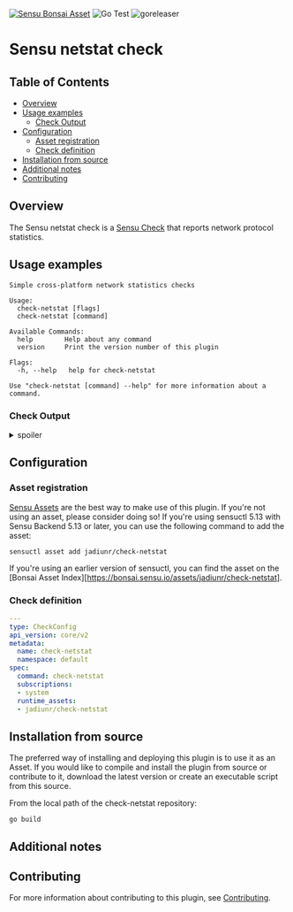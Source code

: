 [![Sensu Bonsai Asset](https://img.shields.io/badge/Bonsai-Download%20Me-brightgreen.svg?colorB=89C967&logo=sensu)](https://bonsai.sensu.io/assets/jadiunr/check-netstat)
![Go Test](https://github.com/jadiunr/check-netstat/workflows/Go%20Test/badge.svg)
![goreleaser](https://github.com/jadiunr/check-netstat/workflows/goreleaser/badge.svg)

# Sensu netstat check

## Table of Contents
- [Overview](#overview)
- [Usage examples](#usage-examples)
  - [Check Output](#check-output)
- [Configuration](#configuration)
  - [Asset registration](#asset-registration)
  - [Check definition](#check-definition)
- [Installation from source](#installation-from-source)
- [Additional notes](#additional-notes)
- [Contributing](#contributing)

## Overview

The Sensu netstat check is a [Sensu Check][6] that reports network protocol statistics.

## Usage examples

```
Simple cross-platform network statistics checks

Usage:
  check-netstat [flags]
  check-netstat [command]

Available Commands:
  help        Help about any command
  version     Print the version number of this plugin

Flags:
  -h, --help   help for check-netstat

Use "check-netstat [command] --help" for more information about a command.
```

### Check Output

<details>
<summary>spoiler</summary>

```
# HELP icmp_in_addr_mask_reps Statistic icmp InAddrMaskReps
# TYPE icmp_in_addr_mask_reps untyped
icmp_in_addr_mask_reps 0
# HELP icmp_in_addr_masks Statistic icmp InAddrMasks
# TYPE icmp_in_addr_masks untyped
icmp_in_addr_masks 0
# HELP icmp_in_csum_errors Statistic icmp InCsumErrors
# TYPE icmp_in_csum_errors untyped
icmp_in_csum_errors 0
# HELP icmp_in_dest_unreachs Statistic icmp InDestUnreachs
# TYPE icmp_in_dest_unreachs untyped
icmp_in_dest_unreachs 202
# HELP icmp_in_echo_reps Statistic icmp InEchoReps
# TYPE icmp_in_echo_reps untyped
icmp_in_echo_reps 0
# HELP icmp_in_echos Statistic icmp InEchos
# TYPE icmp_in_echos untyped
icmp_in_echos 0
# HELP icmp_in_errors Statistic icmp InErrors
# TYPE icmp_in_errors untyped
icmp_in_errors 0
# HELP icmp_in_msgs Statistic icmp InMsgs
# TYPE icmp_in_msgs untyped
icmp_in_msgs 202
# HELP icmp_in_parm_probs Statistic icmp InParmProbs
# TYPE icmp_in_parm_probs untyped
icmp_in_parm_probs 0
# HELP icmp_in_redirects Statistic icmp InRedirects
# TYPE icmp_in_redirects untyped
icmp_in_redirects 0
# HELP icmp_in_src_quenchs Statistic icmp InSrcQuenchs
# TYPE icmp_in_src_quenchs untyped
icmp_in_src_quenchs 0
# HELP icmp_in_time_excds Statistic icmp InTimeExcds
# TYPE icmp_in_time_excds untyped
icmp_in_time_excds 0
# HELP icmp_in_timestamp_reps Statistic icmp InTimestampReps
# TYPE icmp_in_timestamp_reps untyped
icmp_in_timestamp_reps 0
# HELP icmp_in_timestamps Statistic icmp InTimestamps
# TYPE icmp_in_timestamps untyped
icmp_in_timestamps 0
# HELP icmp_out_addr_mask_reps Statistic icmp OutAddrMaskReps
# TYPE icmp_out_addr_mask_reps untyped
icmp_out_addr_mask_reps 0
# HELP icmp_out_addr_masks Statistic icmp OutAddrMasks
# TYPE icmp_out_addr_masks untyped
icmp_out_addr_masks 0
# HELP icmp_out_dest_unreachs Statistic icmp OutDestUnreachs
# TYPE icmp_out_dest_unreachs untyped
icmp_out_dest_unreachs 202
# HELP icmp_out_echo_reps Statistic icmp OutEchoReps
# TYPE icmp_out_echo_reps untyped
icmp_out_echo_reps 0
# HELP icmp_out_echos Statistic icmp OutEchos
# TYPE icmp_out_echos untyped
icmp_out_echos 0
# HELP icmp_out_errors Statistic icmp OutErrors
# TYPE icmp_out_errors untyped
icmp_out_errors 0
# HELP icmp_out_msgs Statistic icmp OutMsgs
# TYPE icmp_out_msgs untyped
icmp_out_msgs 202
# HELP icmp_out_parm_probs Statistic icmp OutParmProbs
# TYPE icmp_out_parm_probs untyped
icmp_out_parm_probs 0
# HELP icmp_out_redirects Statistic icmp OutRedirects
# TYPE icmp_out_redirects untyped
icmp_out_redirects 0
# HELP icmp_out_src_quenchs Statistic icmp OutSrcQuenchs
# TYPE icmp_out_src_quenchs untyped
icmp_out_src_quenchs 0
# HELP icmp_out_time_excds Statistic icmp OutTimeExcds
# TYPE icmp_out_time_excds untyped
icmp_out_time_excds 0
# HELP icmp_out_timestamp_reps Statistic icmp OutTimestampReps
# TYPE icmp_out_timestamp_reps untyped
icmp_out_timestamp_reps 0
# HELP icmp_out_timestamps Statistic icmp OutTimestamps
# TYPE icmp_out_timestamps untyped
icmp_out_timestamps 0
# HELP icmpmsg_in_type_3 Statistic icmpmsg InType3
# TYPE icmpmsg_in_type_3 untyped
icmpmsg_in_type_3 202
# HELP icmpmsg_out_type_3 Statistic icmpmsg OutType3
# TYPE icmpmsg_out_type_3 untyped
icmpmsg_out_type_3 202
# HELP ip_default_ttl Statistic ip DefaultTTL
# TYPE ip_default_ttl untyped
ip_default_ttl 64
# HELP ip_forw_datagrams Statistic ip ForwDatagrams
# TYPE ip_forw_datagrams untyped
ip_forw_datagrams 0
# HELP ip_forwarding Statistic ip Forwarding
# TYPE ip_forwarding untyped
ip_forwarding 1
# HELP ip_frag_creates Statistic ip FragCreates
# TYPE ip_frag_creates untyped
ip_frag_creates 4
# HELP ip_frag_fails Statistic ip FragFails
# TYPE ip_frag_fails untyped
ip_frag_fails 0
# HELP ip_frag_o_ks Statistic ip FragOKs
# TYPE ip_frag_o_ks untyped
ip_frag_o_ks 2
# HELP ip_in_addr_errors Statistic ip InAddrErrors
# TYPE ip_in_addr_errors untyped
ip_in_addr_errors 0
# HELP ip_in_delivers Statistic ip InDelivers
# TYPE ip_in_delivers untyped
ip_in_delivers 44240
# HELP ip_in_discards Statistic ip InDiscards
# TYPE ip_in_discards untyped
ip_in_discards 0
# HELP ip_in_hdr_errors Statistic ip InHdrErrors
# TYPE ip_in_hdr_errors untyped
ip_in_hdr_errors 0
# HELP ip_in_receives Statistic ip InReceives
# TYPE ip_in_receives untyped
ip_in_receives 44243
# HELP ip_in_unknown_protos Statistic ip InUnknownProtos
# TYPE ip_in_unknown_protos untyped
ip_in_unknown_protos 0
# HELP ip_out_discards Statistic ip OutDiscards
# TYPE ip_out_discards untyped
ip_out_discards 99
# HELP ip_out_no_routes Statistic ip OutNoRoutes
# TYPE ip_out_no_routes untyped
ip_out_no_routes 1
# HELP ip_out_requests Statistic ip OutRequests
# TYPE ip_out_requests untyped
ip_out_requests 32106
# HELP ip_reasm_fails Statistic ip ReasmFails
# TYPE ip_reasm_fails untyped
ip_reasm_fails 0
# HELP ip_reasm_o_ks Statistic ip ReasmOKs
# TYPE ip_reasm_o_ks untyped
ip_reasm_o_ks 0
# HELP ip_reasm_reqds Statistic ip ReasmReqds
# TYPE ip_reasm_reqds untyped
ip_reasm_reqds 0
# HELP ip_reasm_timeout Statistic ip ReasmTimeout
# TYPE ip_reasm_timeout untyped
ip_reasm_timeout 0
# HELP tcp_active_opens Statistic tcp ActiveOpens
# TYPE tcp_active_opens untyped
tcp_active_opens 275
# HELP tcp_attempt_fails Statistic tcp AttemptFails
# TYPE tcp_attempt_fails untyped
tcp_attempt_fails 0
# HELP tcp_curr_estab Statistic tcp CurrEstab
# TYPE tcp_curr_estab untyped
tcp_curr_estab 35
# HELP tcp_estab_resets Statistic tcp EstabResets
# TYPE tcp_estab_resets untyped
tcp_estab_resets 35
# HELP tcp_in_csum_errors Statistic tcp InCsumErrors
# TYPE tcp_in_csum_errors untyped
tcp_in_csum_errors 0
# HELP tcp_in_errs Statistic tcp InErrs
# TYPE tcp_in_errs untyped
tcp_in_errs 1
# HELP tcp_in_segs Statistic tcp InSegs
# TYPE tcp_in_segs untyped
tcp_in_segs 28344
# HELP tcp_max_conn Statistic tcp MaxConn
# TYPE tcp_max_conn untyped
tcp_max_conn -1
# HELP tcp_out_rsts Statistic tcp OutRsts
# TYPE tcp_out_rsts untyped
tcp_out_rsts 171
# HELP tcp_out_segs Statistic tcp OutSegs
# TYPE tcp_out_segs untyped
tcp_out_segs 28984
# HELP tcp_passive_opens Statistic tcp PassiveOpens
# TYPE tcp_passive_opens untyped
tcp_passive_opens 14
# HELP tcp_retrans_segs Statistic tcp RetransSegs
# TYPE tcp_retrans_segs untyped
tcp_retrans_segs 36
# HELP tcp_rto_algorithm Statistic tcp RtoAlgorithm
# TYPE tcp_rto_algorithm untyped
tcp_rto_algorithm 1
# HELP tcp_rto_max Statistic tcp RtoMax
# TYPE tcp_rto_max untyped
tcp_rto_max 120000
# HELP tcp_rto_min Statistic tcp RtoMin
# TYPE tcp_rto_min untyped
tcp_rto_min 200
# HELP udp_ignored_multi Statistic udp IgnoredMulti
# TYPE udp_ignored_multi untyped
udp_ignored_multi 2902
# HELP udp_in_csum_errors Statistic udp InCsumErrors
# TYPE udp_in_csum_errors untyped
udp_in_csum_errors 0
# HELP udp_in_datagrams Statistic udp InDatagrams
# TYPE udp_in_datagrams untyped
udp_in_datagrams 19206
# HELP udp_in_errors Statistic udp InErrors
# TYPE udp_in_errors untyped
udp_in_errors 0
# HELP udp_mem_errors Statistic udp MemErrors
# TYPE udp_mem_errors untyped
udp_mem_errors 0
# HELP udp_no_ports Statistic udp NoPorts
# TYPE udp_no_ports untyped
udp_no_ports 202
# HELP udp_out_datagrams Statistic udp OutDatagrams
# TYPE udp_out_datagrams untyped
udp_out_datagrams 6313
# HELP udp_rcvbuf_errors Statistic udp RcvbufErrors
# TYPE udp_rcvbuf_errors untyped
udp_rcvbuf_errors 0
# HELP udp_sndbuf_errors Statistic udp SndbufErrors
# TYPE udp_sndbuf_errors untyped
udp_sndbuf_errors 1
# HELP udplite_ignored_multi Statistic udplite IgnoredMulti
# TYPE udplite_ignored_multi untyped
udplite_ignored_multi 0
# HELP udplite_in_csum_errors Statistic udplite InCsumErrors
# TYPE udplite_in_csum_errors untyped
udplite_in_csum_errors 0
# HELP udplite_in_datagrams Statistic udplite InDatagrams
# TYPE udplite_in_datagrams untyped
udplite_in_datagrams 0
# HELP udplite_in_errors Statistic udplite InErrors
# TYPE udplite_in_errors untyped
udplite_in_errors 0
# HELP udplite_mem_errors Statistic udplite MemErrors
# TYPE udplite_mem_errors untyped
udplite_mem_errors 0
# HELP udplite_no_ports Statistic udplite NoPorts
# TYPE udplite_no_ports untyped
udplite_no_ports 0
# HELP udplite_out_datagrams Statistic udplite OutDatagrams
# TYPE udplite_out_datagrams untyped
udplite_out_datagrams 0
# HELP udplite_rcvbuf_errors Statistic udplite RcvbufErrors
# TYPE udplite_rcvbuf_errors untyped
udplite_rcvbuf_errors 0
# HELP udplite_sndbuf_errors Statistic udplite SndbufErrors
# TYPE udplite_sndbuf_errors untyped
udplite_sndbuf_errors 0
```

</details>

## Configuration

### Asset registration

[Sensu Assets][10] are the best way to make use of this plugin. If you're not using an asset, please
consider doing so! If you're using sensuctl 5.13 with Sensu Backend 5.13 or later, you can use the
following command to add the asset:

```
sensuctl asset add jadiunr/check-netstat
```

If you're using an earlier version of sensuctl, you can find the asset on the [Bonsai Asset Index][https://bonsai.sensu.io/assets/jadiunr/check-netstat].

### Check definition

```yml
---
type: CheckConfig
api_version: core/v2
metadata:
  name: check-netstat
  namespace: default
spec:
  command: check-netstat
  subscriptions:
  - system
  runtime_assets:
  - jadiunr/check-netstat
```

## Installation from source

The preferred way of installing and deploying this plugin is to use it as an Asset. If you would
like to compile and install the plugin from source or contribute to it, download the latest version
or create an executable script from this source.

From the local path of the check-netstat repository:

```
go build
```

## Additional notes

## Contributing

For more information about contributing to this plugin, see [Contributing][1].

[1]: https://github.com/sensu/sensu-go/blob/master/CONTRIBUTING.md
[2]: https://github.com/sensu-community/sensu-plugin-sdk
[3]: https://github.com/sensu-plugins/community/blob/master/PLUGIN_STYLEGUIDE.md
[4]: https://github.com/sensu-community/check-plugin-template/blob/master/.github/workflows/release.yml
[5]: https://github.com/sensu-community/check-plugin-template/actions
[6]: https://docs.sensu.io/sensu-go/latest/reference/checks/
[7]: https://github.com/sensu-community/check-plugin-template/blob/master/main.go
[8]: https://bonsai.sensu.io/
[9]: https://github.com/sensu-community/sensu-plugin-tool
[10]: https://docs.sensu.io/sensu-go/latest/reference/assets/
